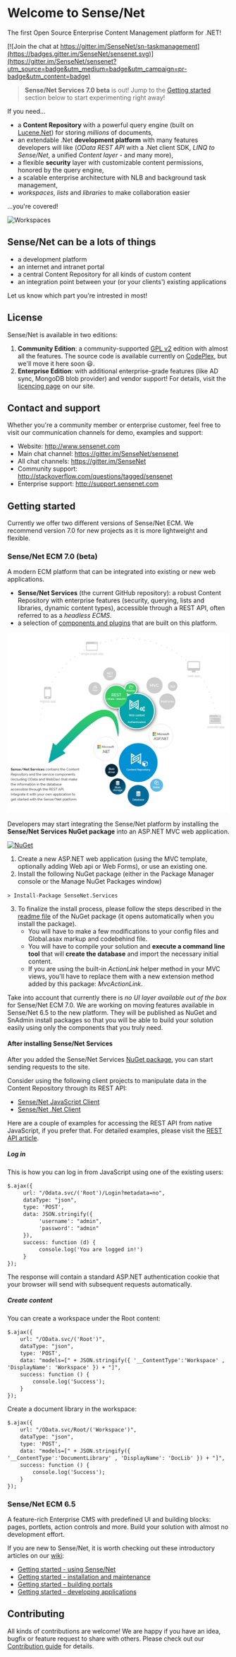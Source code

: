# Welcome to Sense/Net
The first Open Source Enterprise Content Management platform for .NET!

[![Join the chat at https://gitter.im/SenseNet/sn-taskmanagement](https://badges.gitter.im/SenseNet/sensenet.svg)](https://gitter.im/SenseNet/sensenet?utm_source=badge&utm_medium=badge&utm_campaign=pr-badge&utm_content=badge)

> **Sense/Net Services 7.0 beta** is out! Jump to the [Getting started](#GettingStarted) section below to start experimenting right away!

If you need...
- a **Content Repository** with a powerful query engine (built on [Lucene.Net](https://lucenenet.apache.org)) for storing *millions* of documents,
- an extendable .Net **development platform** with many features developers will like (*OData REST API* with a .Net client SDK, *LINQ to Sense/Net*, a unified *Content layer* - and many more),
- a flexible **security** layer with customizable content permissions, honored by the query engine,
- a scalable enterprise architecture with NLB and background task management,
- *workspaces*, *lists* and *libraries* to make collaboration easier

...you're covered!

![Workspaces](http://wiki.sensenet.com/images/5/5e/Ws-main.png "Workspaces")

## Sense/Net can be a lots of things

- a development platform
- an internet and intranet portal
- a central Content Repository for all kinds of custom content
- an integration point between your (or your clients') existing applications

Let us know which part you're intrested in most!

## License
Sense/Net is available in two editions:

1. **Community Edition**: a community-supported [GPL v2](LICENSE) edition with almost all the features.
   The source code is available currently on [CodePlex](http://sensenet.codeplex.com), but we'll move it here soon :smiley:.
2. **Enterprise Edition**: with additional enterprise-grade features (like AD sync, MongoDB blob provider) and vendor support! For details, visit the [licencing page](http://www.sensenet.com/sensenet-ecm/licencing) on our site.

## Contact and support
Whether you're a community member or enterprise customer, feel free to visit our communication channels for demo, examples and support:
- Website: http://www.sensenet.com
- Main chat channel: https://gitter.im/SenseNet/sensenet
- All chat channels: https://gitter.im/SenseNet
- Community support: http://stackoverflow.com/questions/tagged/sensenet
- Enterprise support: http://support.sensenet.com

<a name="GettingStarted"></a>
## Getting started
Currently we offer two different versions of Sense/Net ECM. We recommend version 7.0 for new projects as it is more lightweight and flexible.
### Sense/Net ECM 7.0 (beta)
A modern ECM platform that can be integrated into existing or new web applications.
- **Sense/Net Services** (the current GitHub repository): a robust Content Repository with enterprise features (security, querying, lists and libraries, dynamic content types), accessible through a REST API, often referred to as a _headless ECMS_.
- a selection of [components and plugins](https://github.com/SenseNet/awesome-sensenet) that are built on this platform.

![Sense/Net Services](https://github.com/SenseNet/sn-resources/raw/master/images/sn-components/sn-components_services.png "Sense/Net Services")

Developers may start integrating the Sense/Net platform by installing the **Sense/Net Services NuGet package** into an ASP.NET MVC web application. 

[![NuGet](https://img.shields.io/nuget/v/SenseNet.Services.svg)](https://www.nuget.org/packages/SenseNet.Services)

1. Create a new ASP.NET web application (using the MVC template, optionally adding Web api or Web Forms), or use an existing one.
2. Install the following NuGet package (either in the Package Manager console or the Manage NuGet Packages window)

`> Install-Package SenseNet.Services`

3. To finalize the install process, please follow the steps described in the [readme file](/src/nuget/readme.txt) of the NuGet package (it opens automatically when you install the package). 
    - You will have to make a few modifications to your config files and Global.asax markup and codebehind file.
    - You will have to compile your solution and **execute a command line tool** that will **create the database** and import the necessary initial content.
    - If you are using the built-in _ActionLink_ helper method in your MVC views, you'll have to replace them with a new extension method added by this package: _MvcActionLink_.

Take into account that currently there is _no UI layer available out of the box_ for Sense/Net ECM 7.0. We are working on moving features available in Sense/Net 6.5 to the new platform. They will be published as NuGet and SnAdmin install packages so that you will be able to build your solution easily using only the components that you truly need.

#### After installing Sense/Net Services
After you added the Sense/Net Services [NuGet package](https://www.nuget.org/packages/SenseNet.Services), you can start sending requests to the site. 

Consider using the following client projects to manipulate data in the Content Repository through its REST API:

- [Sense/Net JavaScript Client](https://github.com/SenseNet/sn-client-js)
- [Sense/Net .Net Client](https://github.com/SenseNet/sn-client-dotnet)

Here are a couple of examples for accessing the REST API from native JavaScript, if you prefer that. For detailed examples, please visit the [REST API article](http://wiki.sensenet.com/OData_REST_API).

##### Log in
This is how you can log in from JavaScript using one of the existing users:
````
$.ajax({
     url: "/Odata.svc/('Root')/Login?metadata=no",
     dataType: "json",
     type: 'POST',
     data: JSON.stringify({
          'username': "admin",
          'password': "admin"
     }),
     success: function (d) {
          console.log('You are logged in!')
     }
});
````
The response will contain a standard ASP.NET authentication cookie that your browser will send with subsequent requests automatically.
##### Create content
You can create a workspace under the Root content:
````
$.ajax({
    url: "/OData.svc/('Root')",
    dataType: "json",
    type: 'POST',
    data: "models=[" + JSON.stringify({ '__ContentType':'Workspace' , 'DisplayName': 'Workspace' }) + "]",
    success: function () {
        console.log('Success');
    }
});
````
Create a document library in the workspace:
````
$.ajax({
    url: "/OData.svc/Root/('Workspace')",
    dataType: "json",
    type: 'POST',
    data: "models=[" + JSON.stringify({ '__ContentType':'DocumentLibrary' , 'DisplayName': 'DocLib' }) + "]",
    success: function () {
        console.log('Success');
    }
});
````

### Sense/Net ECM 6.5
A feature-rich Enterprise CMS with predefined UI and building blocks: pages, portlets, action controls and more. Build your solution with almost no development effort.

If you are new to Sense/Net, it is worth checking out these introductory articles on our [wiki](http://wiki.sensenet.com):
- [Getting started - using Sense/Net](http://wiki.sensenet.com/Getting_started_-_using_Sense/Net)
- [Getting started - installation and maintenance](http://wiki.sensenet.com/Getting_started_-_installation_and_maintenance)
- [Getting started - building portals](http://wiki.sensenet.com/Getting_started_-_building_portals)
- [Getting started - developing applications](http://wiki.sensenet.com/Getting_started_-_developing_applications)

## Contributing
All kinds of contributions are welcome! We are happy if you have an idea, bugfix or feature request to share with others. Please check out our [Contribution guide](CONTRIBUTING.md) for details.

